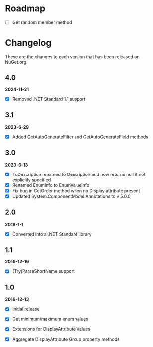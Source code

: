 # Roadmap
- [ ] Get random member method


# Changelog

These are the changes to each version that has been released
on NuGet.org.

## 4.0
**2024-11-21**
- [x] Removed .NET Standard 1.1 support

## 3.1
**2023-6-29**
- [x] Added GetAutoGenerateFilter and GetAutoGenerateField methods

## 3.0
**2023-6-13**

- [x] ToDescription renamed to Description and now returns null if not explicitly specified
- [x] Renamed EnumInfo to EnumValueInfo
- [x] Fix bug in GetOrder method when no Display attribute present
- [x] Updated System.ComponentModel.Annotations to v 5.0.0

## 2.0
**2018-1-1**

- [x] Converted into a .NET Standard library

## 1.1

**2016-12-16**

- [x] (Try)ParseShortName support 

## 1.0

**2016-12-13**

- [x] Initial release
- [x] Get minimum/maximum enum values
- [x] Extensions for DisplayAttribute Values
- [x] Aggregate DisplayAttribute Group property methods




 
 